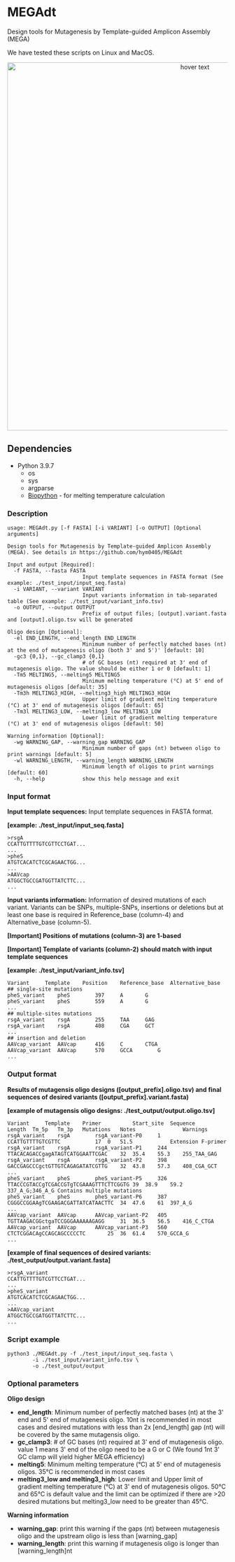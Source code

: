 # MEGAdt
Design tools for Mutagenesis by Template-guided Amplicon Assembly (MEGA)

We have tested these scripts on Linux and MacOS.

<p align="center">
  <img src="https://github.com/hym0405/MEGAdt/blob/main/misc/MEGAdt_pipeline.png" width="842" title="hover text">
</p>

## Dependencies

* Python 3.9.7
	- os
	- sys
	- argparse
	- [Biopython](https://biopython.org/) - for melting temperature calculation

### Description
```
usage: MEGAdt.py [-f FASTA] [-i VARIANT] [-o OUTPUT] [Optional arguments]

Design tools for Mutagenesis by Template-guided Amplicon Assembly (MEGA). See details in https://github.com/hym0405/MEGAdt

Input and output [Required]:
  -f FASTA, --fasta FASTA
                        Input template sequences in FASTA format (See example: ./test_input/input_seq.fasta)
  -i VARIANT, --variant VARIANT
                        Input variants information in tab-separated table (See example: ./test_input/variant_info.tsv)
  -o OUTPUT, --output OUTPUT
                        Prefix of output files; [output].variant.fasta and [output].oligo.tsv will be generated

Oligo design [Optional]:
  -el END_LENGTH, --end_length END_LENGTH
                        Minimum number of perfectly matched bases (nt) at the end of mutagenesis oligo (both 3' and 5')' [default: 10]
  -gc3 {0,1}, --gc_clamp3 {0,1}
                        # of GC bases (nt) required at 3' end of mutagenesis oligo. The value should be either 1 or 0 [default: 1]
  -Tm5 MELTING5, --melting5 MELTING5
                        Minimum melting temperature (°C) at 5' end of mutagenesis oligos [default: 35]
  -Tm3h MELTING3_HIGH, --melting3_high MELTING3_HIGH
                        Upper limit of gradient melting temperature (°C) at 3' end of mutagenesis oligos [default: 65]
  -Tm3l MELTING3_LOW, --melting3_low MELTING3_LOW
                        Lower limit of gradient melting temperature (°C) at 3' end of mutagenesis oligos [default: 50]

Warning information [Optional]:
  -wg WARNING_GAP, --warning_gap WARNING_GAP
                        Minimum number of gaps (nt) between oligo to print warnings [default: 5]
  -wl WARNING_LENGTH, --warning_length WARNING_LENGTH
                        Minimum length of oligos to print warnings [default: 60]
  -h, --help            show this help message and exit
```

### Input format

**Input template sequences:** Input template sequences in FASTA format.

****[example: ./test_input/input_seq.fasta]****

```
>rsgA
CCATTGTTTTGTCGTTCCTGAT...
...
>pheS
ATGTCACATCTCGCAGAACTGG...
...
>AAVcap
ATGGCTGCCGATGGTTATCTTC...
...
```

**Input variants information:** Information of desired mutations of each variant. Variants can be SNPs, multiple-SNPs, insertions or deletions but at least one base is required in Reference_base (column-4) and Alternative_base (column-5).

****[Important] Positions of mutations (column-3) are 1-based****

****[Important] Template of variants (column-2) should match with input template sequences****

****[example: ./test_input/variant_info.tsv]****

```
Variant		Template	Position	Reference_base	Alternative_base
## single-site mutations
pheS_variant	pheS		397		A		G
pheS_variant	pheS		559		A		G
...
## multiple-sites mutations
rsgA_variant	rsgA		255		TAA		GAG
rsgA_variant	rsgA		408		CGA		GCT
...
## insertion and deletion
AAVcap_variant	AAVcap		416		C		CTGA
AAVcap_variant	AAVcap		570		GCCA		G
...
```

### Output format

****Results of mutagensis oligo designs ([output_prefix].oligo.tsv) and final sequences of desired variants ([output_prefix].variant.fasta)****

****[example of mutagensis oligo designs: ./test_output/output.oligo.tsv]****
```
Variant		Template	Primer			Start_site	Sequence				Length	Tm_5p	Tm_3p	Mutations	Notes				Warnings
rsgA_variant	rsgA		rsgA_variant-P0		1		CCATTGTTTTGTCGTTC			17	0	51.5			Extension F-primer	
rsgA_variant	rsgA		rsgA_variant-P1		244		TTACACAGACCgagATAGTCATGGAATTCGAC	32	35.4	55.3	255_TAA_GAG		
rsgA_variant	rsgA		rsgA_variant-P2		398		GACCGAGCCCgctGTTGTCAGAGATATCGTTG	32	43.8	57.3	408_CGA_GCT			
...
pheS_variant	pheS		pheS_variant-P5		326		TTACCCGTACCgTCGACCGTgTCGAAAGTTTCTTCGGTG	39	38.9	59.2	337_A_G;346_A_G	Contains multiple mutations	
pheS_variant	pheS		pheS_variant-P6		387		CGGGCCGGAAgTCGAAGACGATTATCATAACTTC	34	47.6	61	397_A_G		
...
AAVcap_variant	AAVcap		AAVcap_variant-P2	405		TGTTAAGACGGctgaTCCGGGAAAAAAGAGG		31	36.5	56.5	416_C_CTGA
AAVcap_variant	AAVcap		AAVcap_variant-P3	560		CTCTCGGACAgCCAGCAGCCCCCTC		25	36	61.4	570_GCCA_G
...
```

****[example of final sequences of desired variants: ./test_output/output.variant.fasta]****
```
>rsgA_variant
CCATTGTTTTGTCGTTCCTGAT...
...
>pheS_variant
ATGTCACATCTCGCAGAACTGG...
...
>AAVcap_variant
ATGGCTGCCGATGGTTATCTTC...
...
```

### Script example
```
python3 ./MEGAdt.py -f ./test_input/input_seq.fasta \
		-i ./test_input/variant_info.tsv \
		-o ./test_output/output
```



### Optional parameters

****Oligo design****

* ****end_length****: Minimum number of perfectly matched bases (nt) at the 3' end and 5' end of mutagenesis oligo. 10nt is recommended in most cases and desired mutations with less than 2x [end_length] gap (nt) will be covered by the same mutagensis oligo.
* ****gc_clamp3****: # of GC bases (nt) required at 3' end of mutagenesis oligo. value 1 means 3' end of the oligo need to be a G or C (We found 1nt 3' GC clamp will yield higher MEGA efficiency)
* ****melting5****: Minimum melting temperature (°C) at 5' end of mutagenesis oligos. 35°C is recommended in most cases 
* ****melting3_low and melting3_high****: Lower limit and Upper limit of gradient melting temperature (°C) at 3' end of mutagenesis oligos. 50°C and 65°C is default value and the limit can be optimized if there are >20 desired mutations but melting3_low need to be greater than 45°C.

****Warning information****
* ****warning_gap****: print this warning if the gaps (nt) between mutagenesis oligo and the upstream oligo is less than [warning_gap]
* ****warning_length****: print this warning if mutagenesis oligo is longer than [warning_length]nt

